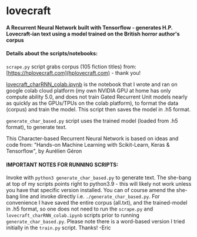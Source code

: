 # lovecraft 

#### A Recurrent Neural Network built with Tensorflow - generates H.P. Lovecraft-ian text using a model trained on the British horror author's corpus

#### Details about the scripts/notebooks: 
`scrape.py` script grabs corpus (105 fiction titles) from: 
[https://hplovecraft.com](hplovecraft.com) - thank you!

[lovecraft_charRNN_colab.ipynb](https://github.com/emgullufsen/lovecraft/blob/main/lovecraft_charRNN_colab.ipynb)
is the notebook that I wrote and ran on google colab cloud platform (my own
NVIDIA GPU at home has only compute ability 5.0, and does not train Gated
Recurrent Unit models nearly as quickly as the GPUs/TPUs on the colab
platform), to format the data (corpus) and train the model. This script then
saves the model in .h5 format.

`generate_char_based.py` script uses the trained model (loaded from .h5
format), to generate text.

This Character-based Recurrent Neural Network is based on ideas and code from:
"Hands-on Machine Learning with Scikit-Learn, Keras & Tensorflow", by Aurélien
Géron

#### IMPORTANT NOTES FOR RUNNING SCRIPTS: 
Invoke with `python3 generate_char_based.py` to generate text. The she-bang at
top of my scripts points right to python3.9 - this will likely not work unless
you have that specific version installed. You can of course amend the she-bang
line and invoke directly i.e. `./generate_char_based.py`. For convenience I
have saved the entire corpus (all.txt), and the trained-model in .h5 format, so
one does not need to run the `scrape.py` and `lovecraft_charRNN_colab.ipynb`
scripts prior to running `generate_char_based.py`. Please note there is a
word-based version I tried initially in the `train.py` script. Thanks! -Eric
